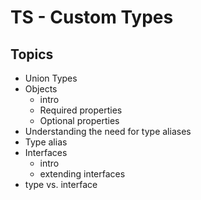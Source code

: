 
# TS - Custom Types

<!-- 

methodology: 
- follow the students portal
- encourage students to codealong

-->



## Topics

- Union Types
- Objects
    - intro
    - Required properties
    - Optional properties
- Understanding the need for type aliases
- Type alias
- Interfaces
    - intro 
    - extending interfaces
- type vs. interface


